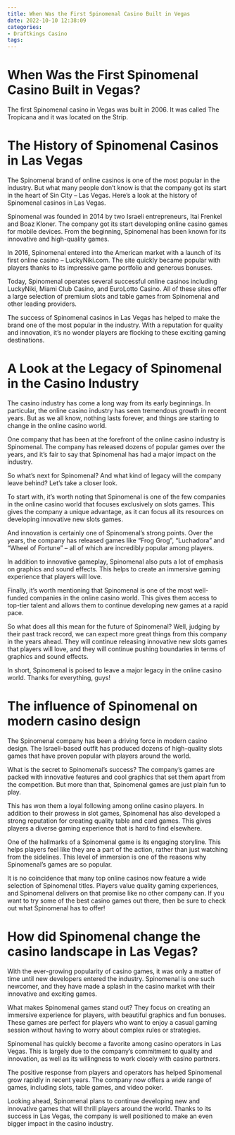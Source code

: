 ```yaml
---
title: When Was the First Spinomenal Casino Built in Vegas
date: 2022-10-10 12:38:09
categories:
- Draftkings Casino
tags:
---
```



#  When Was the First Spinomenal Casino Built in Vegas?

The first Spinomenal casino in Vegas was built in 2006. It was called The Tropicana and it was located on the Strip.

#  The History of Spinomenal Casinos in Las Vegas

The Spinomenal brand of online casinos is one of the most popular in the industry. But what many people don’t know is that the company got its start in the heart of Sin City – Las Vegas. Here’s a look at the history of Spinomenal casinos in Las Vegas.

Spinomenal was founded in 2014 by two Israeli entrepreneurs, Itai Frenkel and Boaz Kloner. The company got its start developing online casino games for mobile devices. From the beginning, Spinomenal has been known for its innovative and high-quality games.

In 2016, Spinomenal entered into the American market with a launch of its first online casino – LuckyNiki.com. The site quickly became popular with players thanks to its impressive game portfolio and generous bonuses.

Today, Spinomenal operates several successful online casinos including LuckyNiki, Miami Club Casino, and EuroLotto Casino. All of these sites offer a large selection of premium slots and table games from Spinomenal and other leading providers.

The success of Spinomenal casinos in Las Vegas has helped to make the brand one of the most popular in the industry. With a reputation for quality and innovation, it’s no wonder players are flocking to these exciting gaming destinations.

#  A Look at the Legacy of Spinomenal in the Casino Industry

The casino industry has come a long way from its early beginnings. In particular, the online casino industry has seen tremendous growth in recent years. But as we all know, nothing lasts forever, and things are starting to change in the online casino world.

One company that has been at the forefront of the online casino industry is Spinomenal. The company has released dozens of popular games over the years, and it’s fair to say that Spinomenal has had a major impact on the industry.

So what’s next for Spinomenal? And what kind of legacy will the company leave behind? Let’s take a closer look.

To start with, it’s worth noting that Spinomenal is one of the few companies in the online casino world that focuses exclusively on slots games. This gives the company a unique advantage, as it can focus all its resources on developing innovative new slots games.

And innovation is certainly one of Spinomenal’s strong points. Over the years, the company has released games like “Frog Grog”, “Luchadora” and “Wheel of Fortune” – all of which are incredibly popular among players.

In addition to innovative gameplay, Spinomenal also puts a lot of emphasis on graphics and sound effects. This helps to create an immersive gaming experience that players will love.

Finally, it’s worth mentioning that Spinomenal is one of the most well-funded companies in the online casino world. This gives them access to top-tier talent and allows them to continue developing new games at a rapid pace.

So what does all this mean for the future of Spinomenal? Well, judging by their past track record, we can expect more great things from this company in the years ahead. They will continue releasing innovative new slots games that players will love, and they will continue pushing boundaries in terms of graphics and sound effects.

In short, Spinomenal is poised to leave a major legacy in the online casino world. Thanks for everything, guys!

#  The influence of Spinomenal on modern casino design

The Spinomenal company has been a driving force in modern casino design. The Israeli-based outfit has produced dozens of high-quality slots games that have proven popular with players around the world.

What is the secret to Spinomenal’s success? The company’s games are packed with innovative features and cool graphics that set them apart from the competition. But more than that, Spinomenal games are just plain fun to play.

This has won them a loyal following among online casino players. In addition to their prowess in slot games, Spinomenal has also developed a strong reputation for creating quality table and card games. This gives players a diverse gaming experience that is hard to find elsewhere.

One of the hallmarks of a Spinomenal game is its engaging storyline. This helps players feel like they are a part of the action, rather than just watching from the sidelines. This level of immersion is one of the reasons why Spinomenal’s games are so popular.

It is no coincidence that many top online casinos now feature a wide selection of Spinomenal titles. Players value quality gaming experiences, and Spinomenal delivers on that promise like no other company can. If you want to try some of the best casino games out there, then be sure to check out what Spinomenal has to offer!

#  How did Spinomenal change the casino landscape in Las Vegas?

With the ever-growing popularity of casino games, it was only a matter of time until new developers entered the industry. Spinomenal is one such newcomer, and they have made a splash in the casino market with their innovative and exciting games.

What makes Spinomenal games stand out? They focus on creating an immersive experience for players, with beautiful graphics and fun bonuses. These games are perfect for players who want to enjoy a casual gaming session without having to worry about complex rules or strategies.

Spinomenal has quickly become a favorite among casino operators in Las Vegas. This is largely due to the company’s commitment to quality and innovation, as well as its willingness to work closely with casino partners.

The positive response from players and operators has helped Spinomenal grow rapidly in recent years. The company now offers a wide range of games, including slots, table games, and video poker.

Looking ahead, Spinomenal plans to continue developing new and innovative games that will thrill players around the world. Thanks to its success in Las Vegas, the company is well positioned to make an even bigger impact in the casino industry.